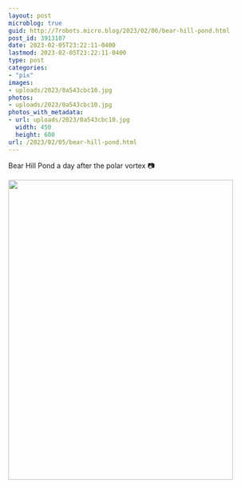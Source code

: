 ```yaml
---
layout: post
microblog: true
guid: http://7robots.micro.blog/2023/02/06/bear-hill-pond.html
post_id: 3913107
date: 2023-02-05T23:22:11-0400
lastmod: 2023-02-05T23:22:11-0400
type: post
categories:
- "pix"
images:
- uploads/2023/0a543cbc10.jpg
photos:
- uploads/2023/0a543cbc10.jpg
photos_with_metadata:
- url: uploads/2023/0a543cbc10.jpg
  width: 450
  height: 600
url: /2023/02/05/bear-hill-pond.html
---
```

Bear Hill Pond a day after the polar vortex 📷

<img src="uploads/2023/0a543cbc10.jpg" width="450" height="600" alt="">
